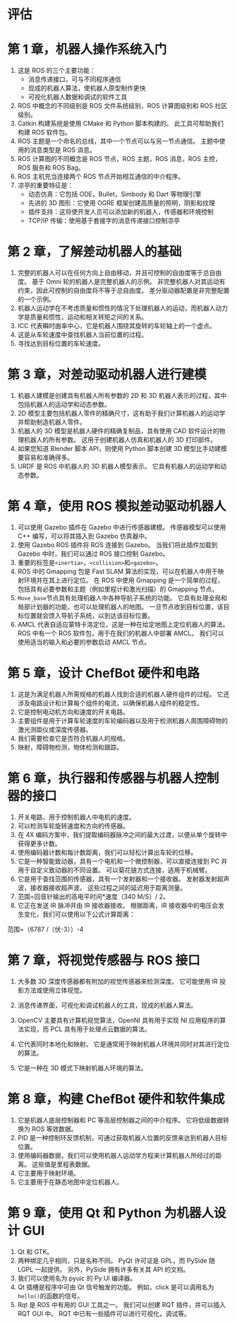 # 评估

# 第 1 章，机器人操作系统入门

1.  这是 ROS 的三个主要功能：
    *   消息传递接口，可与不同程序通信
    *   现成的机器人算法，使机器人原型制作更快
    *   可视化机器人数据和调试的软件工具
2.  ROS 中概念的不同级别是 ROS 文件系统级别，ROS 计算图级别和 ROS 社区级别。
3.  Catkin 构建系统是使用 CMake 和 Python 脚本构建的。 此工具可帮助我们构建 ROS 软件包。
4.  ROS 主题是一个命名的总线，其中一个节点可以与另一节点通信。 主题中使用的消息类型是 ROS 消息。
5.  ROS 计算图的不同概念是 ROS 节点，ROS 主题，ROS 消息，ROS 主控，ROS 服务和
    ROS Bag。
6.  ROS 主机充当连接两个 ROS 节点开始相互通信的中介程序。
7.  凉亭的重要特征是：
    *   动态仿真：它包括 ODE，Bullet，Simbody 和 Dart 等物理引擎
    *   先进的 3D 图形：它使用 OGRE 框架创建高质量的照明，阴影和纹理
    *   插件支持：这将使开发人员可以添加新的机器人，传感器和环境控制
    *   TCP/IP 传输：使用基于套接字的消息传递接口控制凉亭

# 第 2 章，了解差动机器人的基础

1.  完整的机器人可以在任何方向上自由移动，并且可控制的自由度等于总自由度。 基于 Omni 轮的机器人是完整机器人的示例。 非完整机器人对其运动有约束，因此可控制的自由度将不等于总自由度。 差分驱动器配置是非完整配置的一个示例。
2.  机器人运动学在不考虑质量和惯性的情况下处理机器人的运动，而机器人动力学是质量和惯性，运动和相关转矩之间的关系。
3.  ICC 代表瞬时曲率中心，它是机器人围绕其旋转的车轮轴上的一个虚点。
4.  这是从车轮速度中查找机器人当前位置的过程。
5.  寻找达到目标位置的车轮速度。

# 第 3 章，对差动驱动机器人进行建模

1.  机器人建模是创建具有机器人所有参数的 2D 和 3D 机器人表示的过程，其中包括机器人的运动学和动态参数。
2.  2D 模型主要包括机器人零件的精确尺寸，这有助于我们计算机器人的运动学并帮助制造机器人零件。
3.  机器人的 3D 模型是机器人硬件的精确复制品，具有使用 CAD 软件设计的物理机器人的所有参数。 这用于创建机器人仿真和机器人的 3D 打印部件。
4.  如果您知道 Blender 脚本 API，则使用 Python 脚本创建 3D 模型比手动建模要容易和准确得多。
5.  URDF 是 ROS 中机器人的 3D 机器人模型表示。 它具有机器人的运动学和动态参数。

# 第 4 章，使用 ROS 模拟差动驱动机器人

1.  可以使用 Gazebo 插件在 Gazebo 中进行传感器建模。 传感器模型可以使用 C++ 编写，可以将其插入到 Gazebo 仿真器中。
2.  使用 Gazebo ROS 插件将 ROS 连接到 Gazebo。 当我们将此插件加载到 Gazebo 中时，我们可以通过 ROS 接口控制 Gazebo。
3.  重要的标签是`<inertia>`，`<collision>`和`<gazebo>`。
4.  ROS 中的 Gmapping 包是 Fast SLAM 算法的实现，可以在机器人中用于映射环境并在其上进行定位。 在 ROS 中使用 Gmapping 是一个简单的过程，包括具有必要参数和主题（例如里程计和激光扫描）的 Gmapping 节点。
5.  `Move_base`节点具有处理机器人中各种导航子系统的功能。 它具有处理全局和局部计划器的功能，也可以处理机器人的地图。 一旦节点收到目标位置，该目标位置就会馈入导航子系统，以到达该目标位置。
6.  AMCL 代表自适应蒙特卡洛定位，这是一种在给定地图上定位机器人的算法。 ROS 中有一个 ROS 软件包，用于在我们的机器人中部署 AMCL。 我们可以使用适当的输入和必要的参数启动 AMCL 节点。

# 第 5 章，设计 ChefBot 硬件和电路

1.  这是为满足机器人所需规格的机器人找到合适的机器人硬件组件的过程。 它还涉及电路设计和计算每个组件的电流，以确保机器人组件的稳定性。
2.  它是控制电动机方向和速度的开关电路。
3.  主要组件是用于计算车轮速度的车轮编码器以及用于检测机器人周围障碍物的激光测距仪或深度传感器。
4.  我们需要检查它是否符合机器人的规格。
5.  映射，障碍物检测，物体检测和跟踪。

# 第 6 章，执行器和传感器与机器人控制器的接口

1.  开关电路，用于控制机器人中电机的速度。
2.  可以检测车轮旋转速度和方向的传感器。
3.  在 4X 编码方案中，我们提取编码器脉冲之间的最大过渡，以便从单个旋转中获得更多计数。
4.  使用编码器计数和每计数距离，我们可以轻松计算出车轮的位移。
5.  它是一种智能致动器，具有一个电机和一个微控制器，可以直接连接到 PC 并用于自定义致动器的不同设置。 可以菊花链方式连接，适用于机械臂。
6.  它是用于查找范围的传感器，具有一个发射器和一个接收器。 发射器发射超声波，接收器接收超声波。 这些过程之间的延迟用于距离测量。
7.  范围=回音针输出的高电平时间*速度（340 M/S）/ 2。
8.  它正在发送 IR 脉冲并由 IR 接收器接收。 根据距离，IR 接收器中的电压会发生变化，我们可以使用以下公式计算距离：

范围=（6787 /（伏-3））-4

# 第 7 章，将视觉传感器与 ROS 接口

1.  大多数 3D 深度传感器都有附加的视觉传感器来检测深度。 它可能使用 IR 投影方法或使用立体视觉。
2.  消息传递界面，可视化和调试机器人的工具，现成的机器人算法。
3.  OpenCV 主要具有计算机视觉算法，OpenNI 具有用于实现 NI 应用程序的算法实现，而 PCL 具有用于处理点云数据的算法。

4.  它代表同时本地化和映射。 它是通常用于映射机器人环境并同时对其进行定位的算法。
5.  它是一种在 3D 模式下映射机器人环境的算法。

# 第 8 章，构建 ChefBot 硬件和软件集成

1.  它是机器人底层控制器和 PC 等高层控制器之间的中介程序。 它将低级数据转换为 ROS 等效数据。
2.  PID 是一种控制环反馈机制，可通过获取机器人位置的反馈来达到机器人目标位置。
3.  使用编码器数据，我们可以使用机器人运动学方程来计算机器人所经过的距离。 这些值是里程表数据。
4.  它主要用于映射环境。
5.  它主要用于在静态地图中定位机器人。

# 第 9 章，使用 Qt 和 Python 为机器人设计 GUI

1.  Qt 和 GTK。
2.  两种绑定几乎相同，只是名称不同。 PyQt 许可证是 GPL，而 PySide 随 LGPL 一起提供。 另外，PySide 拥有许多有关其 API 的文档。
3.  我们可以使用名为 pyuic 的 Py UI 编译器。
4.  Qt 插槽是程序中可由 Qt 信号触发的功能。 例如，click 是可以调用名为`hello()`的函数的信号。
5.  Rqt 是 ROS 中有用的 GUI 工具之一。 我们可以创建 RQT 插件，并可以插入 RQT GUI 中。 RQT 中已有一些插件可以进行可视化，调试等。